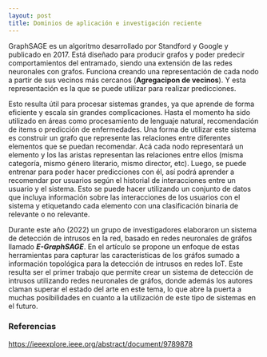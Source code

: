 ```yaml
---
layout: post
title: Dominios de aplicación e investigación reciente
---
```


GraphSAGE es un algoritmo desarrollado por Standford y Google y publicado en 2017. Está diseñado para producir grafos y poder predecir comportamientos del entramado, siendo una extensión de las redes neuronales con grafos. Funciona creando una representación de cada nodo a partir de sus vecinos más cercanos (**Agregacipon de vecinos**). Y esta representación es la que se puede utilizar para realizar predicciones.

Esto resulta útil para procesar sistemas grandes, ya que aprende de forma eficiente y escala sin grandes complicaciones. Hasta el momento ha sido utilizado en áreas como procesamiento de lenguaje natural, recomendación de items o predicción de enfermedades.
Una forma de utilizar este sistema es construir un grafo que represente las relaciones entre diferentes elementos que se puedan recomendar. Acá cada nodo representará un elemento y los las aristas representan las relaciones entre ellos (misma categoría, mismo género literario, mismo director, etc). Luego, se puede entrenar para poder hacer predicciones con él, así podrá aprender a recomendar por usuarios según el historial de interacciones entre un usuario y el sistema. Esto se puede hacer utilizando un conjunto de datos que incluya información sobre las interacciones de los usuarios con el sistema y etiquetando cada elemento con una clasificación binaria de relevante o no relevante. 

Durante este año (2022) un grupo de investigadores elaboraron un sistema de detección de intrusos en la red, basado en redes neuronales de gráfos llamado ***E-GraphSAGE***. En el artículo se propone un enfoque de estas herramientas para capturar las características de los gráfos sumado a información topológica para la detección de intrusos en redes IoT. Este resulta ser el primer trabajo que permite crear un sistema de detección de intrusos utilizando redes neuronales de gráfos, donde además los autores claman superar el estado del arte en este tema, lo que abre la puerta a muchas posibilidades en cuanto a la utilización de este tipo de sistemas en el futuro.


### Referencias

https://ieeexplore.ieee.org/abstract/document/9789878

